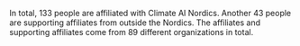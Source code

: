In total, 133 people are affiliated with Climate AI Nordics. Another 43 people are supporting affiliates from outside the Nordics. The affiliates and supporting affiliates come from 89 different organizations in total.

